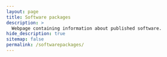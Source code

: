```yaml
---
layout: page
title: Software packages
description: >
  Webpage containing information about published software.
hide_description: true
sitemap: false
permalink: /softwarepackages/
---
```

